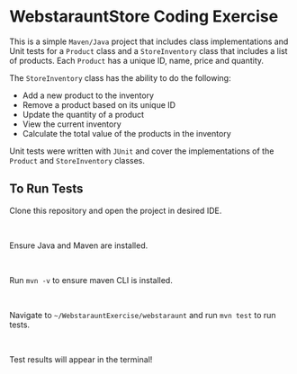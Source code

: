 <h1>WebstarauntStore Coding Exercise</h1>

<p>This is a simple <code>Maven/Java</code> project that includes class implementations and Unit tests for a <code>Product</code> class and a <code>StoreInventory</code> class that includes a list of products. Each <code>Product</code> has a unique ID, name, price and quantity. </p>
The <code>StoreInventory</code> class has the ability to do the following:
<ul>
  <li>Add a new product to the inventory</li>
  <li>Remove a product based on its unique ID</li>
  <li>Update the quantity of a product</li>
  <li>View the current inventory</li>
  <li>Calculate the total value of the products in the inventory</li>
</ul>

Unit tests were written with ```JUnit``` and cover the implementations of the ```Product``` and ```StoreInventory``` classes.

<h2>To Run Tests</h2>
<p>Clone this repository and open the project in desired IDE.</p>
</br>
<p>Ensure Java and Maven are installed.</p>
</br>
<p>Run <code>mvn -v</code> to ensure maven CLI is installed.</p>
</br>
<p>Navigate to <code>~/WebstarauntExercise/webstaraunt</code> and run <code>mvn test</code> to run tests.</p>
</br>
<p>Test results will appear in the terminal!</p>

